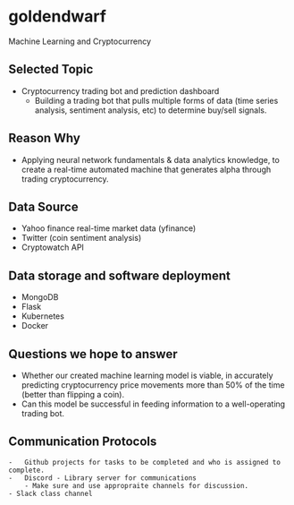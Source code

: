 # goldendwarf
Machine Learning and Cryptocurrency

## Selected Topic 
- Cryptocurrency trading bot and prediction dashboard
    - Building a trading bot that pulls multiple forms of data (time series analysis, sentiment analysis, etc) to determine buy/sell signals. 

## Reason Why 
- Applying neural network fundamentals & data analytics knowledge, to create a real-time automated machine that generates alpha through trading cryptocurrency.

## Data Source 
- Yahoo finance real-time market data (yfinance)
- Twitter (coin sentiment analysis) 
- Cryptowatch API

## Data storage and software deployment
- MongoDB
- Flask
- Kubernetes
- Docker

## Questions we hope to answer 
- Whether our created machine learning model is viable, in accurately predicting cryptocurrency price movements more than 50% of the time (better than flipping a coin). 
- Can this model be successful in feeding information to a well-operating trading bot.

## Communication Protocols
    -   Github projects for tasks to be completed and who is assigned to complete.
    -   Discord - Library server for communications
        - Make sure and use appropraite channels for discussion.
    - Slack class channel
